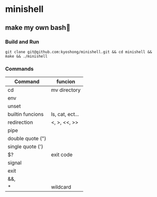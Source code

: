 # minishell

## make my own bash🐚


### Build and Run

```
git clone git@github.com:kyoshong/minishell.git && cd minishell && make && ./minishell
```
### Commands

| Command | funcion |
|---|---|
| cd | mv directory |
| env | |
| unset | |
| builtin funcions | ls, cat, ect... |
|redirection | <, >, <<, >> |
| pipe |  |
| double quote (") | |
| single quote (') | |
| $? | exit code |
| signal | |
| exit | |
| &&, || | priority |
| * | wildcard |
